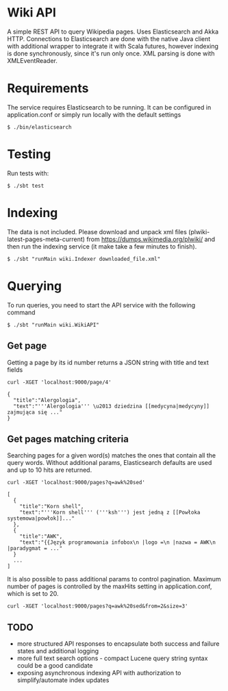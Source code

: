 # Wiki API

A simple REST API to query Wikipedia pages. Uses Elasticsearch and Akka HTTP.
Connections to Elasticsearch are done with the native Java client with additional
wrapper to integrate it with Scala futures, however indexing is done synchronously,
since it's run only once. XML parsing is done with XMLEventReader.

# Requirements

The service requires Elasticsearch to be running. It can be configured in
application.conf or simply run locally with the default settings

```text
$ ./bin/elasticsearch
```

# Testing

Run tests with:
```text
$ ./sbt test
```

# Indexing

The data is not included. Please download and unpack xml files
(plwiki-latest-pages-meta-current) from https://dumps.wikimedia.org/plwiki/
and then run the indexing service (it make take a few minutes to finish).

```text
$ ./sbt "runMain wiki.Indexer downloaded_file.xml"
```

# Querying

To run queries, you need to start the API service with the following command
```text
$ ./sbt "runMain wiki.WikiAPI"
```

## Get page

Getting a page by its id number returns a JSON string with title and text fields

```text
curl -XGET 'localhost:9000/page/4'

{
  "title":"Alergologia",
  "text":"'''Alergologia''' \u2013 dziedzina [[medycyna|medycyny]] zajmująca się ..."
}
```

## Get pages matching criteria

Searching pages for a given word(s) matches the ones that contain all the
query words. Without additional params, Elasticsearch defaults
are used and up to 10 hits are returned.

```text
curl -XGET 'localhost:9000/pages?q=awk%20sed'

[
  {
    "title":"Korn shell",
    "text":"'''Korn shell''' ('''ksh''') jest jedną z [[Powłoka systemowa|powłok]]..."
  },
  {
    "title":"AWK",
    "text":"{{Język programowania infobox\n |logo =\n |nazwa = AWK\n |paradygmat = ..."
  }
  ...
]
```

It is also possible to pass additional params to control pagination. Maximum number
of pages is controlled by the maxHits setting in application.conf, which is
set to 20.

```text
curl -XGET 'localhost:9000/pages?q=awk%20sed&from=2&size=3'
```

## TODO

* more structured API responses to encapsulate both success and failure states and additional logging
* more full text search options - compact Lucene query string syntax could be a good candidate
* exposing asynchronous indexing API with authorization to simplify/automate index updates
